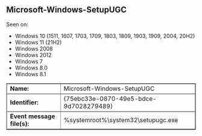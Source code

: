 ## Microsoft-Windows-SetupUGC

Seen on:
* Windows 10 (1511, 1607, 1703, 1709, 1803, 1809, 1903, 1909, 2004, 20H2)
* Windows 11 (21H2)
* Windows 2008
* Windows 2012
* Windows 7
* Windows 8.0
* Windows 8.1

<table border="1" class="docutils">
  <tbody>
    <tr>
      <td><b>Name:</b></td>
      <td>Microsoft-Windows-SetupUGC</td>
    </tr>
    <tr>
      <td><b>Identifier:</b></td>
      <td>{75ebc33e-0870-49e5-bdce-9d7028279489}</td>
    </tr>
    <tr>
      <td><b>Event message file(s):</b></td>
      <td>%systemroot%\system32\setupugc.exe</td>
    </tr>
  </tbody>
</table>

&nbsp;

